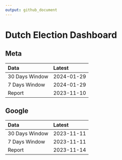 ```yaml
---
output: github_document
---
```


# Dutch Election Dashboard



## Meta


|Data           |Latest     |
|:--------------|:----------|
|30 Days Window |2024-01-29 |
|7 Days Window  |2024-01-29 |
|Report         |2023-11-10 |

## Google


|Data           |Latest     |
|:--------------|:----------|
|30 Days Window |2023-11-11 |
|7 Days Window  |2023-11-11 |
|Report         |2023-11-14 |
